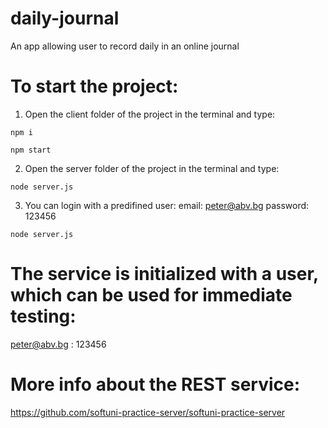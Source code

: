 # daily-journal
An app allowing user to record daily in an online journal

# To start the project: 
1) Open the client folder of the project in the terminal and type:

`npm i`

`npm start`

2) Open the server folder of the project in the terminal and type:

`node server.js`

3) You can login with a predifined user: email: peter@abv.bg password: 123456

`node server.js`

# The service is initialized with a user, which can be used for immediate testing:

peter@abv.bg : 123456

# More info about the REST service:
https://github.com/softuni-practice-server/softuni-practice-server

